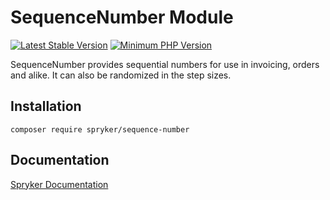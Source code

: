 # SequenceNumber Module
[![Latest Stable Version](https://poser.pugx.org/spryker/sequence-number/v/stable.svg)](https://packagist.org/packages/spryker/sequence-number)
[![Minimum PHP Version](https://img.shields.io/badge/php-%3E%3D%208.3-8892BF.svg)](https://php.net/)

SequenceNumber provides sequential numbers for use in invoicing, orders and alike. It can also be randomized in the step sizes.

## Installation

```
composer require spryker/sequence-number
```

## Documentation

[Spryker Documentation](https://docs.spryker.com)
